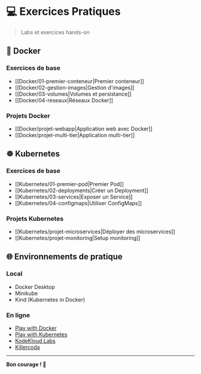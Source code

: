 # 💻 Exercices Pratiques

> Labs et exercices hands-on

## 🐳 Docker

### Exercices de base
- [[Docker/01-premier-conteneur|Premier conteneur]]
- [[Docker/02-gestion-images|Gestion d'images]]
- [[Docker/03-volumes|Volumes et persistance]]
- [[Docker/04-reseaux|Réseaux Docker]]

### Projets Docker
- [[Docker/projet-webapp|Application web avec Docker]]
- [[Docker/projet-multi-tier|Application multi-tier]]

## ☸️ Kubernetes

### Exercices de base
- [[Kubernetes/01-premier-pod|Premier Pod]]
- [[Kubernetes/02-deployments|Créer un Deployment]]
- [[Kubernetes/03-services|Exposer un Service]]
- [[Kubernetes/04-configmaps|Utiliser ConfigMaps]]

### Projets Kubernetes
- [[Kubernetes/projet-microservices|Déployer des microservices]]
- [[Kubernetes/projet-monitoring|Setup monitoring]]

## 🌐 Environnements de pratique

### Local
- Docker Desktop
- Minikube
- Kind (Kubernetes in Docker)

### En ligne
- [Play with Docker](https://labs.play-with-docker.com/)
- [Play with Kubernetes](https://labs.play-with-k8s.com/)
- [KodeKloud Labs](https://kodekloud.com/)
- [Killercoda](https://killercoda.com/)

---

**Bon courage ! 🚀**

